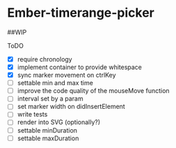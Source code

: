 # Ember-timerange-picker

##WIP

ToDO

 - [x] require chronology
 - [x] implement container to provide whitespace
 - [x] sync marker movement on ctrlKey
 - [ ] settable min and max time
 - [ ] improve the code quality of the mouseMove function
 - [ ] interval set by a param
 - [ ] set marker width on didInsertElement
 - [ ] write tests
 - [ ] render into SVG (optionally?)
 - [ ] settable minDuration
 - [ ] settable maxDuration
